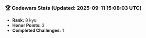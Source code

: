 ### 🏆 Codewars Stats (Updated: 2025-09-11 15:08:03 UTC)

- **Rank:** 8 kyu
- **Honor Points:** 3
- **Completed Challenges:** 1
